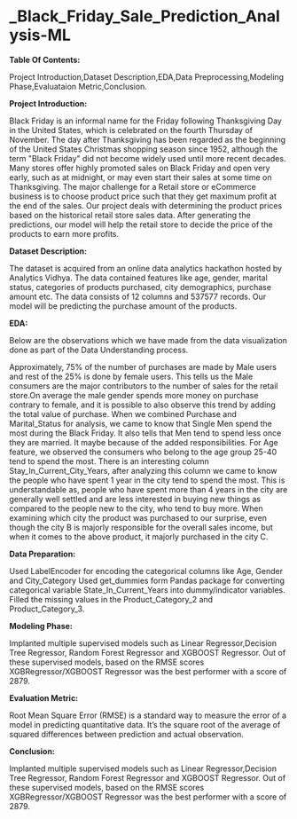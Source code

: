 # _Black_Friday_Sale_Prediction_Analysis-ML

**Table Of Contents:**

  Project Introduction,Dataset Description,EDA,Data Preprocessing,Modeling Phase,Evaluataion Metric,Conclusion.

  **Project Introduction:**

  Black Friday is an informal name for the Friday following Thanksgiving Day in the United States, which is celebrated on the fourth Thursday of November. The day after Thanksgiving has been regarded as the beginning of the United States Christmas shopping season since 1952, although the term "Black Friday" did not become widely used until more recent decades. Many stores offer highly promoted sales on Black Friday and open very early, such as at midnight, or may even start their sales at some time on Thanksgiving. The major challenge for a Retail store or eCommerce business is to choose product price such that they get maximum profit at the end of the sales. Our project deals with determining the product prices based on the historical retail store sales data. After generating the predictions, our model will help the retail store to decide the price of the products to earn more profits.

**Dataset Description:**

  The dataset is acquired from an online data analytics hackathon hosted by Analytics Vidhya. The data contained features like age, gender, marital status, categories of products purchased, city demographics, purchase amount etc. The data consists of 12 columns and 537577 records. Our model will be predicting the purchase amount of the products.

**EDA:**

  Below are the observations which we have made from the data visualization done as part of the Data Understanding process.

Approximately, 75% of the number of purchases are made by Male users and rest of the 25% is done by female users. This tells us the Male consumers are the major contributors to the number of sales for the retail store.On average the male gender spends more money on purchase contrary to female, and it is possible to also observe this trend by adding the total value of purchase.
When we combined Purchase and Marital_Status for analysis, we came to know that Single Men spend the most during the Black Friday. It also tells that Men tend to spend less once they are married. It maybe because of the added responsibilities.
For Age feature, we observed the consumers who belong to the age group 25-40 tend to spend the most.
There is an interesting column Stay_In_Current_City_Years, after analyzing this column we came to know the people who have spent 1 year in the city tend to spend the most. This is understandable as, people who have spent more than 4 years in the city are generally well settled and are less interested in buying new things as compared to the people new to the city, who tend to buy more.
When examining which city the product was purchased to our surprise, even though the city B is majorly responsible for the overall sales income, but when it comes to the above product, it majorly purchased in the city C.

**Data Preparation:**

   Used LabelEncoder for encoding the categorical columns like Age, Gender and City_Category
Used get_dummies form Pandas package for converting categorical variable State_In_Current_Years into dummy/indicator variables.
Filled the missing values in the Product_Category_2 and Product_Category_3.

**Modeling Phase:**

  Implanted multiple supervised models such as Linear Regressor,Decision Tree Regressor, Random Forest Regressor and XGBOOST Regressor. Out of these supervised models, 
  based on the RMSE scores XGBRegressor/XGBOOST Regressor was the best performer with a score of 2879.

**Evaluation Metric:**

  Root Mean Square Error (RMSE) is a standard way to measure the error of a model in predicting quantitative data. It’s the square root of the average of squared differences between prediction and actual observation.

**Conclusion:**

  Implanted multiple supervised models such as Linear Regressor,Decision Tree Regressor, Random Forest Regressor and XGBOOST Regressor. 
  Out of these supervised models, based on the RMSE scores XGBRegressor/XGBOOST Regressor was the best performer with a score of 2879.


